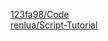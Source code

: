 [123fa98/Code](https://github.com/123fa98/Code)  
[renlua/Script-Tutorial](https://github.com/renlua/Script-Tutorial)